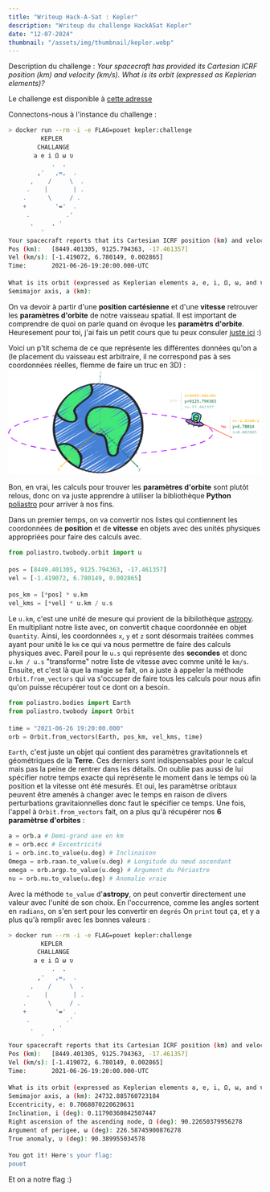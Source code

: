 ```yaml
---
title: "Writeup Hack-A-Sat : Kepler"
description: "Writeup du challenge HackASat Kepler"
date: "12-07-2024"
thumbnail: "/assets/img/thumbnail/kepler.webp"
---
```

Description du challenge : *Your spacecraft has provided its Cartesian ICRF position (km) and velocity (km/s). What is its orbit (expressed as Keplerian elements)?*

Le challenge est disponible à [cette adresse](https://github.com/cromulencellc/hackasat-qualifier-2021/tree/main/kepler)

Connectons-nous à l'instance du challenge : 
```bash
> docker run --rm -i -e FLAG=pouet kepler:challenge
         KEPLER
        CHALLANGE
       a e i Ω ω υ
            .  .
        ,'   ,=,  .
      ,    /     \  .
     .    |       | .
    .      \     / .
    +        '='  .
     .          .'
      .     . '
         '
Your spacecraft reports that its Cartesian ICRF position (km) and velocity (km/s) are:
Pos (km):   [8449.401305, 9125.794363, -17.461357]
Vel (km/s): [-1.419072, 6.780149, 0.002865]
Time:       2021-06-26-19:20:00.000-UTC

What is its orbit (expressed as Keplerian elements a, e, i, Ω, ω, and υ)?
Semimajor axis, a (km):
```
On va devoir à partir d'une **position cartésienne** et d'une **vitesse** retrouver les **paramètres d'orbite** de notre vaisseau spatial. 
Il est important  de comprendre de quoi on parle quand on évoque les **paramètrs d'orbite**. Heuresement pour toi, j'ai fais un petit cours que tu peux consuler [juste ici](../Satellite/orbits.html) :) 

Voici un p'tit schema de ce que représente les différentes données qu'on a (le placement du vaisseau est arbitraire, il ne correspond pas à ses coordonnées réelles, flemme de faire un truc en 3D) : 
![Schema challenge](../../../assets/img/pages/space/hackasat/kepler/kepler1.svg)

Bon, en vrai, les calculs pour trouver les **paramètres d'orbite** sont plutôt relous, donc on va juste apprendre à utiliser la bibliothèque **Python** [poliastro](https://github.com/poliastro/poliastro) pour arriver à nos fins. 

Dans un premier temps, on va convertir nos listes qui contiennent les coordonnées de **position** et de **vitesse** en objets avec des unités physiques appropriées pour faire des calculs avec.
```python
from poliastro.twobody.orbit import u

pos = [8449.401305, 9125.794363, -17.461357]
vel = [-1.419072, 6.780149, 0.002865]

pos_km = [*pos] * u.km
vel_kms = [*vel] * u.km / u.s
```

Le `u.km`, c'est une unité de mesure qui provient de la bibilothèque [astropy](https://github.com/astropy/astropy). En multipliant notre liste avec, on convertit chaque coordonnée en objet `Quantity`. Ainsi, les coordonnées `x`, `y` et `z` sont désormais traitées commes ayant pour unité le `km` ce qui va nous permettre de faire des calculs physiques avec. 
Pareil pour le `u.s` qui représente des **secondes** et donc `u.km / u.s` "transforme" notre liste de vitesse avec comme unité le `km/s`.
Ensuite, et c'est là que la magie se fait, on a juste à appeler la méthode `Orbit.from_vectors` qui va s'occuper de faire tous les calculs pour nous afin qu'on puisse récupérer tout ce dont on a besoin. 
```python
from poliastro.bodies import Earth
from poliastro.twobody import Orbit

time = "2021-06-26 19:20:00.000"
orb = Orbit.from_vectors(Earth, pos_km, vel_kms, time)
```
`Earth`, c'est juste un objet qui contient des paramètres gravitationnels et géométriques de la **Terre**. Ces derniers sont indispensables pour le calcul mais pas la peine de rentrer dans les détails. 
On oublie pas aussi de lui spécifier notre temps exacte qui représente le moment dans le temps où la position et la vitesse ont été mesurés. Et oui, les paramètrse oribtaux peuvent être amenés à changer avec le temps en raison de divers perturbations gravitaionnelles donc faut le spécifier ce temps.
Une fois, l'appel à `Orbit.from_vectors` fait, on a plus qu'à récupérer nos **6 paramètrse d'orbites** : 
```python
a = orb.a # Demi-grand axe en km
e = orb.ecc # Excentricité
i = orb.inc.to_value(u.deg) # Inclinaison
Omega = orb.raan.to_value(u.deg) # Longitude du nœud ascendant
omega = orb.argp.to_value(u.deg) # Argument du Périastre
nu = orb.nu.to_value(u.deg) # Anomalie vraie
```
Avec la méthode `to_value` d'**astropy**, on peut convertir directement une valeur avec l'unité de son choix. En l'occurrence, comme les angles sortent en `radians`, on s'en sert pour les convertir en `degrés`
On `print` tout ça, et y a plus qu'à remplir avec les bonnes valeurs : 
```bash
> docker run --rm -i -e FLAG=pouet kepler:challenge
         KEPLER
        CHALLANGE
       a e i Ω ω υ
            .  .
        ,'   ,=,  .
      ,    /     \  .
     .    |       | .
    .      \     / .
    +        '='  .
     .          .'
      .     . '
         '
Your spacecraft reports that its Cartesian ICRF position (km) and velocity (km/s) are:
Pos (km):   [8449.401305, 9125.794363, -17.461357]
Vel (km/s): [-1.419072, 6.780149, 0.002865]
Time:       2021-06-26-19:20:00.000-UTC

What is its orbit (expressed as Keplerian elements a, e, i, Ω, ω, and υ)?
Semimajor axis, a (km): 24732.885760723184
Eccentricity, e: 0.7068070220620631
Inclination, i (deg): 0.11790360842507447
Right ascension of the ascending node, Ω (deg): 90.22650379956278
Argument of perigee, ω (deg): 226.58745900876278
True anomaly, υ (deg): 90.389955034578

You got it! Here's your flag:
pouet
```
Et on a notre flag :) 

